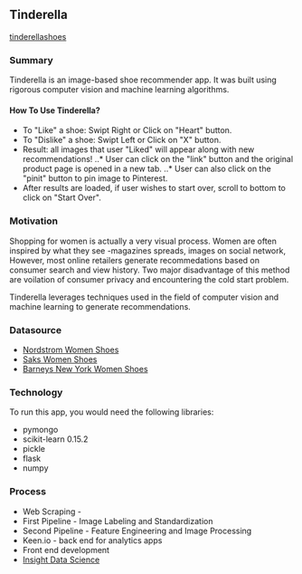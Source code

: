 ## Tinderella
[tinderellashoes](http://www.tinderellashoes.com)

### Summary

Tinderella is an image-based shoe recommender app. It was built using rigorous computer vision and machine learning algorithms.

#### How To Use Tinderella?

* To "Like" a shoe: Swipt Right or Click on "Heart" button.
* To "Dislike" a shoe: Swipt Left or Click on "X" button.
* Result: all images that user "Liked" will appear along with new recommendations!
..* User can click on the "link" button and the original product page is opened in a new tab.
..* User can also click on the "pinit" button to pin image to Pinterest.
* After results are loaded, if user wishes to start over, scroll to bottom to click on "Start Over".


### Motivation

Shopping for women is actually a very visual process. Women are often inspired by what they see -magazines spreads, images on social network, However, most online retailers generate recommedations based on consumer search and view history. Two major disadvantage of this method are voilation of consumer privacy and encountering the cold start problem.

Tinderella leverages techniques used in the field of computer vision and machine learning to generate recommendations. 


### Datasource

* [Nordstrom Women Shoes](http://shop.nordstrom.com/c/womens-shoes?origin=leftnav)
* [Saks Women Shoes](http://www.saksfifthavenue.com/main/SectionPage.jsp?catId=2534374306622397&FOLDER%3C%3Efolder_id=2534374306622397)
* [Barneys New York Women Shoes](http://www.barneys.com/barneys-new-york/women/shoes)


### Technology
To run this app, you would need the following libraries:

* pymongo
* scikit-learn 0.15.2
* pickle
* flask
* numpy

### Process

* Web Scraping - 
* First Pipeline - Image Labeling and Standardization
* Second Pipeline - Feature Engineering and Image Processing
* Keen.io - back end for analytics apps
* Front end development
* [Insight Data Science](http://www.insightdatascience.com/fellows.html)




